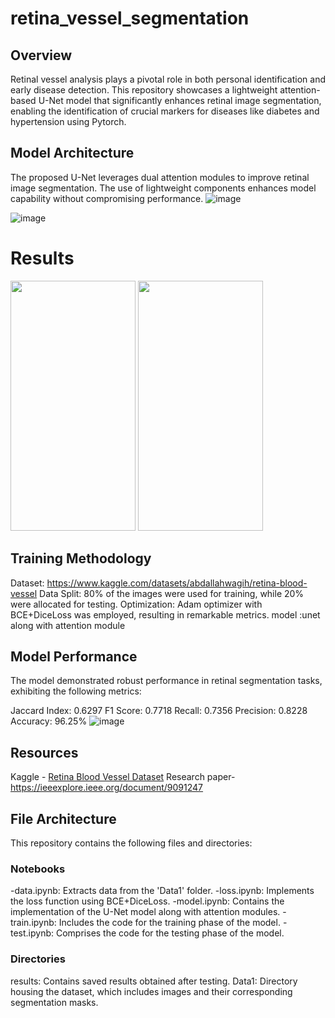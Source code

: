 # retina_vessel_segmentation

## Overview

Retinal vessel analysis plays a pivotal role in both personal identification and early disease detection. 
This repository showcases a lightweight attention-based U-Net model that significantly enhances retinal image segmentation, enabling the identification of crucial markers for diseases like diabetes and hypertension using Pytorch.
## Model Architecture
The proposed U-Net leverages dual attention modules to improve retinal image segmentation. The use of lightweight components enhances model capability without compromising performance.
![image](https://github.com/Kaps61929/retina_vessel_segmentation/assets/115138974/f26de308-22fb-408c-b6c7-2d4f911e16f5)

![image](https://github.com/Kaps61929/retina_vessel_segmentation/assets/115138974/46fb96cb-4c15-47f0-8760-e1d6fa94a764)



# Results
<p float="left">
<img src="https://github.com/Kaps61929/retina_vessel_segmentation/assets/115138974/a57b05e8-ce43-43c5-bb24-f2805757a8c4" height ="400" width ="200">
<img src="https://github.com/Kaps61929/retina_vessel_segmentation/assets/115138974/fb042d92-a304-47db-9a8e-102aaf9dee94" height ="400" width ="200">
  
## Training Methodology
Dataset: https://www.kaggle.com/datasets/abdallahwagih/retina-blood-vessel
Data Split: 80% of the images were used for training, while 20% were allocated for testing.
Optimization: Adam optimizer with BCE+DiceLoss was employed, resulting in remarkable metrics.
model :unet along with attention module
## Model Performance
The model demonstrated robust performance in retinal segmentation tasks, exhibiting the following metrics:

Jaccard Index: 0.6297
F1 Score: 0.7718
Recall: 0.7356
Precision: 0.8228
Accuracy: 96.25%
![image](https://github.com/Kaps61929/retina_vessel_segmentation/assets/115138974/0973cbd4-6a78-4314-bf6b-fc49003de376)

## Resources
Kaggle - [Retina Blood Vessel Dataset](https://www.kaggle.com/datasets/abdallahwagih/retina-blood-vessel)
Research paper-https://ieeexplore.ieee.org/document/9091247

## File Architecture
This repository contains the following files and directories:

### Notebooks
-data.ipynb: Extracts data from the 'Data1' folder.
-loss.ipynb: Implements the loss function using BCE+DiceLoss.
-model.ipynb: Contains the implementation of the U-Net model along with attention modules.
-train.ipynb: Includes the code for the training phase of the model.
-test.ipynb: Comprises the code for the testing phase of the model.
### Directories
results: Contains saved results obtained after testing.
Data1: Directory housing the dataset, which includes images and their corresponding segmentation masks.


